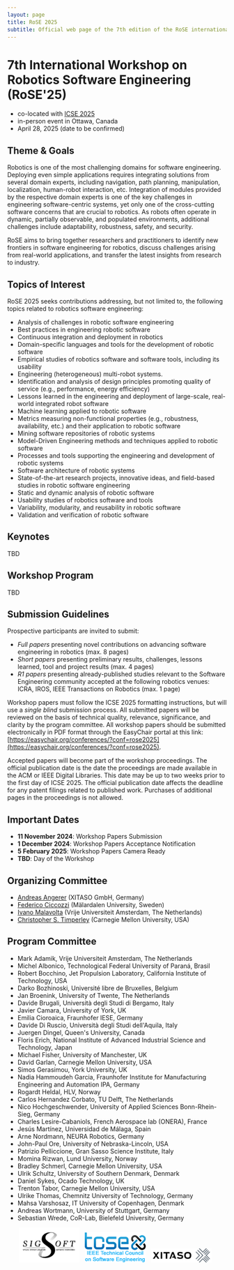 ```yaml
---
layout: page
title: RoSE 2025
subtitle: Official web page of the 7th edition of the RoSE international workshop
---
```


# 7th International Workshop on Robotics Software Engineering (RoSE'25)

- co-located with [ICSE 2025](https://conf.researchr.org/home/icse-2025)
- in-person event in Ottawa, Canada
- April 28, 2025 (date to be confirmed)

## Theme & Goals
Robotics is one of the most challenging domains for software engineering. Deploying even simple applications requires integrating solutions from several domain experts, including navigation, path planning, manipulation, localization, human-robot interaction, etc. Integration of modules provided by the respective domain experts is one of the key challenges in engineering software-centric systems, yet only one of the cross-cutting software concerns that are crucial to robotics. As robots often operate in dynamic, partially observable, and populated environments, additional challenges include adaptability, robustness, safety, and security. 

RoSE aims to bring together researchers and practitioners to identify new frontiers in software engineering for robotics, discuss challenges arising from real-world applications, and transfer the latest insights from research to industry.

## Topics of Interest

RoSE 2025 seeks contributions addressing, but not limited to, the following
topics related to robotics software engineering:
- Analysis of challenges in robotic software engineering
- Best practices in engineering robotic software
- Continuous integration and deployment in robotics
- Domain-specific languages and tools for the development of robotic software
- Empirical studies of robotics software and software tools, including its usability
- Engineering (heterogeneous) multi-robot systems.
- Identification and analysis of design principles promoting quality of service (e.g., performance, energy efficiency) 
- Lessons learned in the engineering and deployment of large-scale,
real-world integrated robot software
- Machine learning applied to robotic software
- Metrics measuring non-functional properties (e.g., robustness, availability, etc.) and their application to robotic software
- Mining software repositories of robotic systems
- Model-Driven Engineering methods and techniques applied to robotic software 
- Processes and tools supporting the engineering and development of robotic systems
- Software architecture of robotic systems
- State-of-the-art research projects, innovative ideas, and field-based studies in robotic software engineering
- Static and dynamic analysis of robotic software
- Usability studies of robotics software and tools
- Variability, modularity, and reusability in robotic software
- Validation and verification of robotic software

## Keynotes

TBD

## Workshop Program

TBD

## Submission Guidelines

Prospective participants are invited to submit:
- *Full papers* presenting novel contributions on advancing software engineering in robotics (max. 8 pages)
- *Short papers* presenting preliminary results, challenges, lessons learned, tool and project results (max. 4 pages)
- *R1 papers* presenting already-published studies relevant to the Software Engineering community accepted at the following robotics venues: ICRA, IROS, IEEE Transactions on Robotics (max. 1 page)

Workshop papers must follow the ICSE 2025 formatting instructions, but will use a *single blind* submission process. All submitted papers will be reviewed on the basis of technical quality, relevance, significance, and clarity by the program committee. All workshop papers should be submitted electronically in PDF format through the EasyChair portal at this link: [https://easychair.org/conferences/?conf=rose2025](https://easychair.org/conferences/?conf=rose2025). 

Accepted papers will become part of the workshop proceedings. The official publication date is the date the proceedings are made available in the ACM or IEEE Digital Libraries. This date may be up to two weeks prior to the first day of ICSE 2025. The official publication date affects the deadline for any patent filings related to published work. Purchases of additional pages in the proceedings is not allowed.

## Important Dates

* **11 November 2024**: Workshop Papers Submission
* **1 December 2024**: Workshop Papers Acceptance Notification
* **5 February 2025**: Workshop Papers Camera Ready
* **TBD**: Day of the Workshop

## Organizing Committee

- [Andreas Angerer](https://xitaso.com) (XITASO GmbH, Germany)
- [Federico Ciccozzi](http://www.es.mdh.se/staff/266-Federico_Ciccozzi) (Mälardalen University, Sweden)
- [Ivano Malavolta](http://www.ivanomalavolta.com) (Vrije Universiteit Amsterdam, The Netherlands)
- [Christopher S. Timperley](http://www.christimperley.co.uk/) (Carnegie Mellon University, USA)

## Program Committee

* Mark Adamik, Vrije Universiteit Amsterdam, The Netherlands
* Michel Albonico, Technological Federal University of Paraná, Brasil
* Robert Bocchino, Jet Propulsion Laboratory, California Institute of Technology, USA
* Darko Bozhinoski, Université libre de Bruxelles, Belgium
* Jan Broenink, University of Twente, The Netherlands
* Davide Brugali, Università degli Studi di Bergamo, Italy
* Javier Camara, University of York, UK
* Emilia Cioroaica, Fraunhofer IESE, Germany
* Davide Di Ruscio, Università degli Studi dell'Aquila, Italy
* Juergen Dingel, Queen's University, Canada
* Floris Erich, National Institute of Advanced Industrial Science and Technology, Japan
* Michael Fisher, University of Manchester, UK
* David Garlan, Carnegie Mellon University, USA
* Simos Gerasimou, York University, UK
* Nadia Hammoudeh Garcia, Fraunhofer Institute for Manufacturing Engineering and Automation IPA, Germany
* Rogardt Heldal, HLV, Norway
* Carlos Hernandez Corbato, TU Delft, The Netherlands
* Nico Hochgeschwender, University of Applied Sciences Bonn-Rhein-Sieg, Germany
* Charles Lesire-Cabaniols, French Aerospace lab (ONERA), France
* Jesús Martínez, Universidad de Málaga, Spain
* Arne Nordmann, NEURA Robotics, Germany
* John-Paul Ore, University of Nebraska-Lincoln, USA
* Patrizio Pelliccione, Gran Sasso Science Institute, Italy
* Momina Rizwan, Lund University, Norway
* Bradley Schmerl, Carnegie Mellon University, USA
* Ulrik Schultz, University of Southern Denmark, Denmark
* Daniel Sykes, Ocado Technology, UK
* Trenton Tabor, Carnegie Mellon University, USA
* Ulrike Thomas, Chemnitz University of Technology, Germany
* Mahsa Varshosaz, IT University of Copenhagen, Denmark
* Andreas Wortmann, University of Stuttgart, Germany
* Sebastian Wrede, CoR-Lab, Bielefeld University, Germany

<center>
<img src="/files/rose2024/sigsoft_logo.png" alt="Sigsoft" style="width: 10em;" />&nbsp;&nbsp;
<img src="/files/rose2024/tcse_logo.png" alt="TCSE" style="width: 10em;" />&nbsp;&nbsp;
<img src="/files/rose2024/xitaso_logo.png" alt="XITASO" style="width: 10em;" />&nbsp;&nbsp;
</center>
